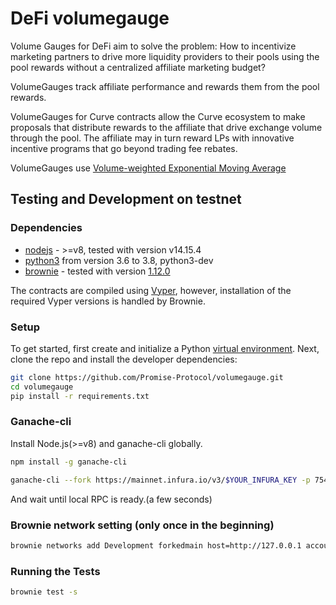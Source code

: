 # DeFi volumegauge

Volume Gauges for DeFi aim to solve the problem: How to incentivize marketing partners to drive more liquidity providers to their pools using the pool rewards without a centralized affiliate marketing budget?

VolumeGauges track affiliate performance and rewards them from the pool rewards.

VolumeGauges for Curve contracts allow the Curve ecosystem to make proposals that distribute rewards to the affiliate that drive exchange volume through the pool. The affiliate may in turn reward LPs with innovative incentive programs that go beyond trading fee rebates.

VolumeGauges use [Volume-weighted Exponential Moving Average](https://www.financialwisdomforum.org/gummy-stuff/EMA.htm)


## Testing and Development on testnet

### Dependencies
* [nodejs](https://nodejs.org/en/download/) - >=v8, tested with version v14.15.4
* [python3](https://www.python.org/downloads/release/python-368/) from version 3.6 to 3.8, python3-dev
* [brownie](https://github.com/iamdefinitelyahuman/brownie) - tested with version [1.12.0](https://github.com/eth-brownie/brownie/releases/tag/v1.12.0)

The contracts are compiled using [Vyper](https://github.com/vyperlang/vyper), however, installation of the required Vyper versions is handled by Brownie.

### Setup

To get started, first create and initialize a Python [virtual environment](https://docs.python.org/3/library/venv.html). Next, clone the repo and install the developer dependencies:

```bash
git clone https://github.com/Promise-Protocol/volumegauge.git
cd volumegauge
pip install -r requirements.txt
```

### Ganache-cli

Install Node.js(>=v8) and ganache-cli globally.

```bash
npm install -g ganache-cli
```

```bash
ganache-cli --fork https://mainnet.infura.io/v3/$YOUR_INFURA_KEY -p 7545
```

And wait until local RPC is ready.(a few seconds)

### Brownie network setting (only once in the beginning)
```bash
brownie networks add Development forkedmain host=http://127.0.0.1 accounts=10 evm_version=istanbul fork=mainnet port=7545 mnemonic=brownie cmd=ganache-cli timeout=300
```


### Running the Tests

```bash
brownie test -s
```
